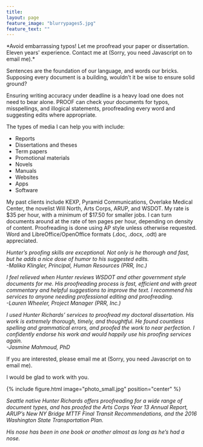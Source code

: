 ```yaml
---
title: 
layout: page
feature_image: "blurrypages5.jpg"
feature_text: ""
---
```


*Avoid embarrassing typos! Let me proofread your paper or dissertation. Eleven years' experience. 
Contact me at <script type="text/javascript" language="javascript">
<!--
// Email obfuscator script 2.1 by Tim Williams, University of Arizona
// Random encryption key feature by Andrew Moulden, Site Engineering Ltd
// This code is freeware provided these four comment lines remain intact
// A wizard to generate this code is at http://www.jottings.com/obfuscator/
{ coded = "8iDDtlmXDme3@8iDXDRzeSW.yDz"
  key = "3pdZfuJSchjE4n9r5lT2UP7s6aAo8m1tHIOykCLFRgibWwNK0xMYeBDGzvXVQq"
  shift=coded.length
  link=""
  for (i=0; i<coded.length; i++) {
    if (key.indexOf(coded.charAt(i))==-1) {
      ltr = coded.charAt(i)
      link += (ltr)
    }
    else {     
      ltr = (key.indexOf(coded.charAt(i))-shift+key.length) % key.length
      link += (key.charAt(ltr))
    }
  }
document.write("<a href='mailto:"+link+"'>"+link+"</a>")
}
//-->
</script><noscript>(Sorry, you need Javascript on to email me)</noscript>.* 
--- 
Sentences are the foundation of our language, and words our bricks. Supposing every document is a building, wouldn’t it be wise to ensure solid ground?



Ensuring writing accuracy under deadline is a heavy load one does not need to bear alone. PROOF can check your documents for typos, misspellings, and illogical statements, proofreading every word and suggesting edits where appropriate.



The types of media I can help you with include:



- Reports
- Dissertations and theses
- Term papers
- Promotional materials
- Novels
- Manuals
- Websites
- Apps
- Software



My past clients include KEXP, Pyramid Communications, Overlake Medical Center, the novelist Will North, Arts Corps, ARUP, and WSDOT. My rate is $35 per hour, with a minimum of $17.50 for smaller jobs. I can turn documents around at the rate of ten pages per hour, depending on density of content. Proofreading is done using AP style unless otherwise requested. Word and LibreOffice/OpenOffice formats (.doc, .docx, .odt) are appreciated.

*Hunter’s proofing skills are exceptional. Not only is he thorough and fast, but he adds a nice dose of humor to his suggested edits.  
-Malika Klingler, Principal, Human Resources (PRR, Inc.)*

*I feel relieved when Hunter reviews WSDOT and other government style documents for me. His proofreading process is fast, efficient and with great commentary and helpful suggestions to improve the text. I recommend his services to anyone needing professional editing and proofreading.  
-Lauren Wheeler, Project Manager (PRR, Inc.)*

*I used Hunter Richards’ services to proofread my doctoral dissertation. His work is extremely thorough, timely, and thoughtful. He found countless spelling and grammatical errors, and proofed the work to near perfection. I confidently endorse his work and would happily use his proofing services again.  
-Jasmine Mahmoud, PhD*





If you are interested, please email me at <script type="text/javascript" language="javascript">
<!--
// Email obfuscator script 2.1 by Tim Williams, University of Arizona
// Random encryption key feature by Andrew Moulden, Site Engineering Ltd
// This code is freeware provided these four comment lines remain intact
// A wizard to generate this code is at http://www.jottings.com/obfuscator/
{ coded = "8iDDtlmXDme3@8iDXDRzeSW.yDz"
  key = "3pdZfuJSchjE4n9r5lT2UP7s6aAo8m1tHIOykCLFRgibWwNK0xMYeBDGzvXVQq"
  shift=coded.length
  link=""
  for (i=0; i<coded.length; i++) {
    if (key.indexOf(coded.charAt(i))==-1) {
      ltr = coded.charAt(i)
      link += (ltr)
    }
    else {     
      ltr = (key.indexOf(coded.charAt(i))-shift+key.length) % key.length
      link += (key.charAt(ltr))
    }
  }
document.write("<a href='mailto:"+link+"'>"+link+"</a>")
}
//-->
</script><noscript>(Sorry, you need Javascript on to email me)</noscript>.

I would be glad to work with you.
<p></p>
{% include figure.html image="photo_small.jpg" position="center" %}

*Seattle native Hunter Richards offers proofreading for a wide range of document types, and has proofed the Arts Corps Year 13 Annual Report, ARUP’s New NY Bridge MTTF Final Transit Recommendations, and the 2016 Washington State Transportation Plan.*

*His nose has been in one book or another almost as long as he’s had a nose.*
